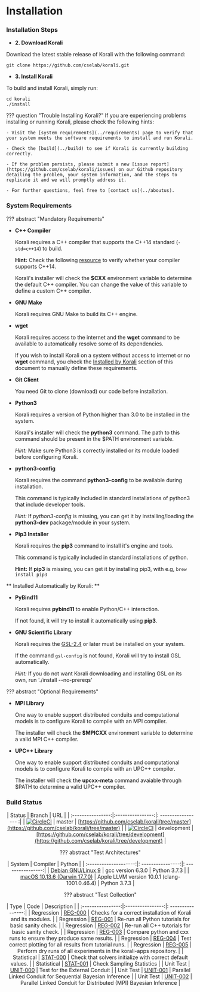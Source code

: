 # Installation

### Installation Steps

- **2. Download Korali**

Download the latest stable release of Korali with the following command:

```shell
git clone https://github.com/cselab/korali.git
```

- **3. Install Korali**

To build and install Korali, simply run:

```shell
cd korali
./install
```

??? question "Trouble Installing Korali?"
   If you are experiencing problems installing or running Korali, please check the following hints:
 
  	- Visit the [system requirements](../requirements) page to verify that your system meets the software requirements to install and run Korali.
  
  	- Check the [build](../build) to see if Korali is currently building correctly.
  
  	- If the problem persists, please submit a new [issue report](https://github.com/cselab/korali/issues) on our Github repository detailing the problem, your system information, and the steps to replicate it and we will promptly address it.
  
  	- For further questions, feel free to [contact us](../aboutus).

### System Requirements

??? abstract "Mandatory Requirements"

+ **C++ Compiler**

  Korali requires a C++ compiler that supports the C++14 standard (`-std=c++14`) to build.
 
  **Hint:** Check the following [resource](https://en.cppreference.com/w/cpp/compiler_support#C.2B.2B14_core_language_features) to verify whether your compiler supports C++14.
 
  Korali's installer will check the **$CXX** environment variable to determine the default C++ compiler. You can change the value of this variable to define a custom C++ compiler.

+ **GNU Make**

  Korali requires GNU Make to build its C++ engine.

+ **wget**

  Korali requires access to the internet and the **wget** command to be available to automatically resolve some of its dependencies.
 
  If you wish to install Korali on a system without access to internet or no **wget** command, you check the [Installed by Korali](#installed-by-korali) section of this document to manually define these requirements.

+ **Git Client**

  You need Git to clone (download) our code before installation.

+ **Python3**

  Korali requires a version of Python higher than 3.0 to be installed in the system.
 
  Korali's installer will check the **python3** command. The path to this command should be present in the $PATH environment variable.
 
  *Hint:* Make sure Python3 is correctly installed or its module loaded before configuring Korali.

+ **python3-config**

  Korali requires the command **python3-config** to be available during installation.
 
  This command is typically included in standard installations of python3 that include developer tools.
 
  *Hint:*  If *python3-config* is missing, you can get it by installing/loading the **python3-dev** package/module in your system.

+ **Pip3 Installer**

  Korali requires the **pip3** command to install it's engine and tools.
 
  This command is typically included in standard installations of python.
 
  **Hint:**  If **pip3** is missing, you can get it by installing pip3, with e.g, `brew install pip3`

** Installed Automatically by Korali: **

+ **PyBind11**

  Korali requires **pybind11** to enable Python/C++ interaction.

  If not found, it will try to install it automatically using **pip3**.

+ **GNU Scientific Library**

  Korali requires the [GSL-2.4](http://www.gnu.org/software/gsl/) or later must be installed on your system.
 
  If the command ```gsl-config``` is not found, Korali will try to install GSL automatically.
 
  *Hint:* If you do not want Korali downloading and installing GSL on its own, run './install --no-prereqs'

??? abstract "Optional Requirements"

+ **MPI Library**

  One way to enable support distributed conduits and computational models is to configure Korali to compile with an MPI compiler.
 
  The installer will check the **$MPICXX** environment variable to determine a valid MPI C++ compiler.

+ **UPC++ Library**

  One way to enable support distributed conduits and computational models is to configure Korali to compile with an UPC++ compiler.
 
  The installer will check the **upcxx-meta** command avaiable through $PATH to determine a valid UPC++ compiler.

### Build Status

<center>

| Status         |     Branch             |    URL         | 
| :----------------:|:----------------:|: ----------------- :|
| [![CircleCI](https://circleci.com/gh/cselab/korali/tree/master.svg?style=svg&circle-token=d73f56a4d14073880f8fe1140964afb58f2b1c35)](https://circleci.com/gh/cselab/korali/tree/master) | master | [https://github.com/cselab/korali/tree/master](https://github.com/cselab/korali/tree/master) | 
| [![CircleCI](https://circleci.com/gh/cselab/korali/tree/development.svg?style=svg&circle-token=d73f56a4d14073880f8fe1140964afb58f2b1c35)](https://circleci.com/gh/cselab/korali/tree/development) | development | [https://github.com/cselab/korali/tree/development](https://github.com/cselab/korali/tree/development) | 

??? abstract "Test Architectures"

  |     System           |      Compiler     |    Python         |
  | :--------------------:|: ----------------:|: ----------------:|
  | [Debian GNU/Linux 9](https://github.com/CircleCI-Public/circleci-dockerfiles/tree/master/python/images/3.7.3) | gcc version 6.3.0 | Python 3.7.3  |
  | [macOS 10.13.6  (Darwin 17.7.0)](https://circle-macos-docs.s3.amazonaws.com/image-manifest/build-456/index.html) | Apple LLVM version 10.0.1 (clang-1001.0.46.4) | Python 3.7.3     |

??? abstract "Test Collection"

  | Type             |     Code         |     Description    | 
  | :----------------:|:----------------:|: ----------------:|
  | Regression | [REG-000](https://github.com/cselab/korali/tree/development/tests/REG-000/run_test.sh) | Checks for a correct installation of Korali and its modules. |
  | Regression | [REG-001](https://github.com/cselab/korali/tree/development/tests/REG-001/run_test.sh) | Re-run all Python tutorials for basic sanity check. |
  | Regression | [REG-002](https://github.com/cselab/korali/tree/development/tests/REG-002/run_test.sh) | Re-run all C++ tutorials for basic sanity check. |
  | Regression | [REG-003](https://github.com/cselab/korali/tree/development/tests/REG-003/run_test.sh) | Compare python and cxx runs to ensure they produce same results. |
  | Regression | [REG-004](https://github.com/cselab/korali/tree/development/tests/REG-004/run_test.sh) | Test correct plotting for all results from tutorial runs. |
  | Regression | [REG-005](https://github.com/cselab/korali/tree/development/tests/REG-005/run_test.sh) | Perform dry runs of all experiments in the korali-apps repository. |
  | Statistical | [STAT-000](https://github.com/cselab/korali/tree/development/tests/STAT-000/run_test.sh) | Check that solvers initialize with correct default values. |
  | Statistical | [STAT-001](https://github.com/cselab/korali/tree/development/tests/STAT-001/run_test.sh) | Check Sampling Statistics |
  | Unit Test | [UNIT-000](https://github.com/cselab/korali/tree/development/tests/UNIT-000/run_test.sh) | Test for the External Conduit |
  | Unit Test | [UNIT-001](https://github.com/cselab/korali/tree/development/tests/UNIT-001/run_test.sh) | Parallel Linked Conduit for Sequential Bayesian Inference |
  | Unit Test | [UNIT-002](https://github.com/cselab/korali/tree/development/tests/UNIT-002/run_test.sh) | Parallel Linked Conduit for Distributed (MPI) Bayesian Inference |

</center>


  